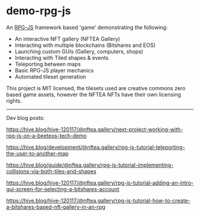 # demo-rpg-js

An [RPG-JS](https://rpgjs.dev/) framework based 'game' demonstrating the following:
* An interactive NFT gallery (NFTEA Gallery)
* Interacting with multiple blockchains (Bitshares and EOS)
* Launching custom GUIs (Gallery, computers, shops)
* Interacting with Tiled shapes & events
* Teleporting between maps
* Basic RPG-JS player mechanics
* Automated tileset generation

This project is MIT licensed, the tilesets used are creative commons zero based game assets, however the NFTEA NFTs have their own licensing rights.

---

Dev blog posts:

https://hive.blog/hive-120117/@nftea.gallery/next-project-working-with-rpg-js-on-a-beeteos-tech-demo

https://hive.blog/development/@nftea.gallery/rpg-js-tutorial-teleporting-the-user-to-another-map

https://hive.blog/guide/@nftea.gallery/rpg-js-tutorial-implementing-collisions-via-both-tiles-and-shapes

https://hive.blog/hive-120117/@nftea.gallery/rpg-js-tutorial-adding-an-intro-gui-screen-for-selecting-a-bitshares-account

https://hive.blog/hive-120117/@nftea.gallery/rpg-js-tutorial-how-to-create-a-bitshares-based-nft-gallery-in-an-rpg
